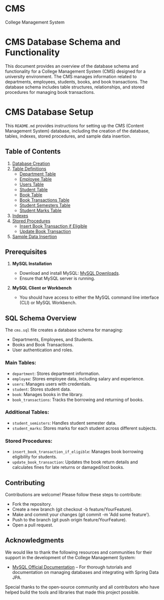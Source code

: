 # CMS

College Management System

# CMS Database Schema and Functionality

This document provides an overview of the database schema and functionality for a College Management System (CMS) designed for a university environment. The CMS manages information related to departments, employees, students, books, and book transactions. The database schema includes table structures, relationships, and stored procedures for managing book transactions.

# CMS Database Setup

This `README.md` provides instructions for setting up the CMS (Content Management System) database, including the creation of the database, tables, indexes, stored procedures, and sample data insertion.

## Table of Contents

1. [Database Creation](#database-creation)
2. [Table Definitions](#table-definitions)
   - [Department Table](#department-table)
   - [Employee Table](#employee-table)
   - [Users Table](#users-table)
   - [Student Table](#student-table)
   - [Book Table](#book-table)
   - [Book Transactions Table](#book-transactions-table)
   - [Student Semesters Table](#student-semesters-table)
   - [Student Marks Table](#student-marks-table)
3. [Indexes](#indexes)
4. [Stored Procedures](#stored-procedures)
   - [Insert Book Transaction if Eligible](#insert-book-transaction-if-eligible)
   - [Update Book Transaction](#update-book-transaction)
5. [Sample Data Insertion](#sample-data-insertion)

## Prerequisites

1. **MySQL Installation**

   - Download and install MySQL: [MySQL Downloads](https://dev.mysql.com/downloads/).
   - Ensure that MySQL server is running.

2. **MySQL Client or Workbench**
   - You should have access to either the MySQL command line interface (CLI) or MySQL Workbench.

## SQL Schema Overview

The `cms.sql` file creates a database schema for managing:

- Departments, Employees, and Students.
- Books and Book Transactions.
- User authentication and roles.

### Main Tables:

- `department`: Stores department information.
- `employee`: Stores employee data, including salary and experience.
- `users`: Manages users with credentials.
- `student`: Stores student data.
- `book`: Manages books in the library.
- `book_transactions`: Tracks the borrowing and returning of books.

### Additional Tables:

- `student_semisters`: Handles student semester data.
- `student_marks`: Stores marks for each student across different subjects.

### Stored Procedures:

- `insert_book_transaction_if_eligible`: Manages book borrowing eligibility for students.
- `update_book_transaction`: Updates the book return details and calculates fines for late returns or damaged/lost books.

## Contributing

Contributions are welcome! Please follow these steps to contribute:

- Fork the repository.
- Create a new branch (git checkout -b feature/YourFeature).
- Make and commit your changes (git commit -m 'Add some feature').
- Push to the branch (git push origin feature/YourFeature).
- Open a pull request.

## Acknowledgments

We would like to thank the following resources and communities for their support in the development of the College Management System:

- [MySQL Official Documentation](https://dev.mysql.com/doc/) – For thorough tutorials and documentation on managing databases and integrating with Spring Data JPA.

Special thanks to the open-source community and all contributors who have helped build the tools and libraries that made this project possible.
